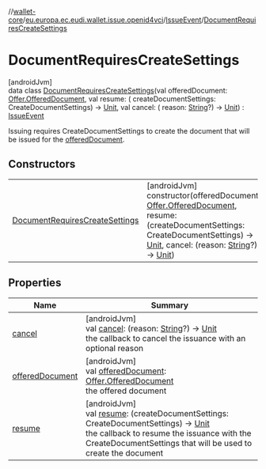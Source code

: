 //[wallet-core](../../../../index.md)/[eu.europa.ec.eudi.wallet.issue.openid4vci](../../index.md)/[IssueEvent](../index.md)/[DocumentRequiresCreateSettings](index.md)

# DocumentRequiresCreateSettings

[androidJvm]\
data class [DocumentRequiresCreateSettings](index.md)(val
offeredDocument: [Offer.OfferedDocument](../../-offer/-offered-document/index.md), val resume: (
createDocumentSettings: CreateDocumentSettings)
-&gt; [Unit](https://kotlinlang.org/api/latest/jvm/stdlib/kotlin/-unit/index.html), val cancel: (
reason: [String](https://kotlinlang.org/api/latest/jvm/stdlib/kotlin/-string/index.html)?)
-&gt; [Unit](https://kotlinlang.org/api/latest/jvm/stdlib/kotlin/-unit/index.html)) : [IssueEvent](../index.md)

Issuing requires CreateDocumentSettings to create the document that will be issued for
the [offeredDocument](offered-document.md).

## Constructors

|                                                                         |                                                                                                                                                                                                                                                                                                                                                                                                                                                     |
|-------------------------------------------------------------------------|-----------------------------------------------------------------------------------------------------------------------------------------------------------------------------------------------------------------------------------------------------------------------------------------------------------------------------------------------------------------------------------------------------------------------------------------------------|
| [DocumentRequiresCreateSettings](-document-requires-create-settings.md) | [androidJvm]<br>constructor(offeredDocument: [Offer.OfferedDocument](../../-offer/-offered-document/index.md), resume: (createDocumentSettings: CreateDocumentSettings) -&gt; [Unit](https://kotlinlang.org/api/latest/jvm/stdlib/kotlin/-unit/index.html), cancel: (reason: [String](https://kotlinlang.org/api/latest/jvm/stdlib/kotlin/-string/index.html)?) -&gt; [Unit](https://kotlinlang.org/api/latest/jvm/stdlib/kotlin/-unit/index.html)) |

## Properties

| Name                                   | Summary                                                                                                                                                                                                                                                                                      |
|----------------------------------------|----------------------------------------------------------------------------------------------------------------------------------------------------------------------------------------------------------------------------------------------------------------------------------------------|
| [cancel](cancel.md)                    | [androidJvm]<br>val [cancel](cancel.md): (reason: [String](https://kotlinlang.org/api/latest/jvm/stdlib/kotlin/-string/index.html)?) -&gt; [Unit](https://kotlinlang.org/api/latest/jvm/stdlib/kotlin/-unit/index.html)<br>the callback to cancel the issuance with an optional reason       |
| [offeredDocument](offered-document.md) | [androidJvm]<br>val [offeredDocument](offered-document.md): [Offer.OfferedDocument](../../-offer/-offered-document/index.md)<br>the offered document                                                                                                                                         |
| [resume](resume.md)                    | [androidJvm]<br>val [resume](resume.md): (createDocumentSettings: CreateDocumentSettings) -&gt; [Unit](https://kotlinlang.org/api/latest/jvm/stdlib/kotlin/-unit/index.html)<br>the callback to resume the issuance with the CreateDocumentSettings that will be used to create the document |
